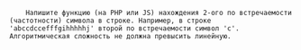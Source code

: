         Напишите функцию (на PHP или JS) нахождения 2-ого по встречаемости (частотности) символа в строке. Например, в строке 'abccdccefffgihhhhhj' второй по встречаемости символ 'c'. Алгоритмическая сложность не должна превысить линейную.
